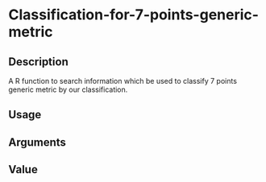 # Classification-for-7-points-generic-metric

## Description

A R function to search information which be used to classify 7 points generic metric by our classification.

## Usage

## Arguments

## Value
